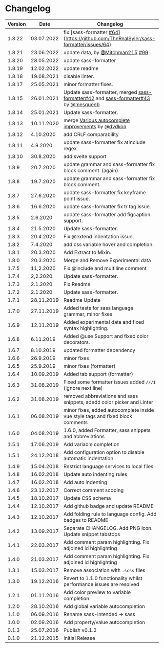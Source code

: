 # Changelog

| Version | Date       | Changelog                                                                                                                                       |
| ------- | ---------- | ----------------------------------------------------------------------------------------------------------------------------------------------- |
| 1.8.22   | 03.07.2022  | fix [sass-formatter [#64](https://github.com/TheRealSyler/vscode-sass-indented/issues/64)](https://github.com/TheRealSyler/sass-formatter/issues/64)                                                                                                                         |
| 1.8.21   | 23.06.2022  | update data, by [@Mitchman215](https://github.com/Mitchman215) [#99](https://github.com/TheRealSyler/vscode-sass-indented/pull/99)                                                                                                                         |
| 1.8.20   | 28.05.2022  | update sass-formatter                                                                                                                         |
| 1.8.19   | 12.02.2022  | update readme                                                                                                                                 |
| 1.8.18   | 19.08.2021  | disable linter.                                                                                                                               |
| 1.8.17   | 25.05.2021  | minor formatter fixes.                                                                                                                        |
| 1.8.15   | 26.01.2021  | Update sass-formatter, merged [sass-formatter#42](https://github.com/TheRealSyler/sass-formatter/issues/42) and [sass-formatter#43](https://github.com/TheRealSyler/sass-formatter/issues/43) by [@mesqueeb](https://github.com/mesqueeb)                                                                                                                       |
| 1.8.14   | 25.01.2021  | Update sass-formatter.                                                                                                                        |
| 1.8.13  | 10.11.2020 | merge [Various autocomplete improvements](https://github.com/TheRealSyler/vscode-sass-indented/pull/63) by [@dvdkon](https://github.com/dvdkon) |
| 1.8.12  | 4.10.2020  | add CRLF comparability                                                                                                                          |
| 1.8.11  | 4.9.2020   | update sass-formatter fix atInclude regex                                                                                                       |
| 1.8.10  | 30.8.2020  | add svelte support                                                                                                                              |
| 1.8.9   | 20.7.2020  | update grammar and sass-formatter fix block comment. (again)                                                                                    |
| 1.8.8   | 19.7.2020  | update grammar and sass-formatter fix block comment.                                                                                            |
| 1.8.7   | 27.6.2020  | update sass-formatter fix keyframe point issue.                                                                                                 |
| 1.8.6   | 16.6.2020  | update sass-formatter fix tr tag issue.                                                                                                         |
| 1.8.5   | 2.6.2020   | update sass-formatter add figcaption support.                                                                                                   |
| 1.8.4   | 21.5.2020  | Update sass-formatter.                                                                                                                          |
| 1.8.3   | 20.4.2020  | Fix @extend indentation issue.                                                                                                                  |
| 1.8.2   | 7.4.2020   | add css variable hover and completion.                                                                                                          |
| 1.8.1   | 20.3.2020  | Add Extract to Mixin.                                                                                                                           |
| 1.8.0   | 20.3.2020  | Merge and Remove Experimental data                                                                                                              |
| 1.7.5   | 11,2.2020  | Fix @include and multiline comment                                                                                                              |
| 1.7.4   | 2,2.2020   | Update sass-formatter.                                                                                                                          |
| 1.7.3   | 2.1.2020   | Fix Readme                                                                                                                                      |
| 1.7.2   | 2.1.2020   | Update sass-formatter.                                                                                                                          |
| 1.7.1   | 28.11.2019 | Readme Update                                                                                                                                   |
| 1.7.0   | 27.11.2019 | Added tests for sass language grammar, minor fixes                                                                                              | 
| 1.6.9   | 12.11.2019 | Added experimental data and fixed syntax highlighting.                                                                                          |
| 1.6.8   | 6.11.2019  | Added @use Support and fixed color decorators.                                                                                                  |
| 1.6.7   | 8.10.2019  | updated formatter dependency                                                                                                                    |
| 1.6.6   | 26.9.2019  | minor fixes                                                                                                                                     |
| 1.6.5   | 25.9.2019  | minor fixes (formatter)                                                                                                                         |
| 1.6.4   | 10.09.2019 | Added tab support (formatter)                                                                                                                   |
| 1.6.3   | 31.08.2019 | Fixed some formatter issues added `///I` (ignore next line)                                                                                     |
| 1.6.2   | 31.08.2019 | removed abbreviations and sass snippets, adedd color picker and Linter                                                                          |
| 1.6.1   | 06.08.2019 | minor fixes, added autocomplete inside vue style tags and fixed block comments                                                                  |
| 1.6.0   | 04.08.2019 | 1.6.0, added Formatter, sass snippets and abbreviations                                                                                         |
| 1.5.1   | 17.06.2019 | Add variable completion                                                                                                                         |
| 1.5.1   | 24.12.2018 | Add configuration option to disable automatic indentation                                                                                       |
| 1.4.9   | 15.04.2018 | Restrict language services to local files                                                                                                       |
| 1.4.8   | 16.02.2018 | Update auto indenting rules                                                                                                                     |
| 1.4.7   | 16.02.2018 | Add auto indenting                                                                                                                              |
| 1.4.6   | 23.12.2017 | Correct comment scoping                                                                                                                         |
| 1.4.5   | 18.10.2017 | Update CSS schema                                                                                                                               |
| 1.4.4   | 12.10.2017 | Add github badge and update README                                                                                                              |
| 1.4.3   | 12.10.2017 | Add folding rule to language config. Add badges to README                                                                                       |
| 1.4.2   | 13.09.2017 | Separate CHANGELOG. Add PNG icon. Update snippet tabstops                                                                                       |
| 1.4.1   | 22.03.2017 | Add comment param highlighting. Fix adjoined id highlighting                                                                                    |
| 1.4.0   | 21.03.2017 | Add comment param highlighting. Fix adjoined id highlighting                                                                                    |
| 1.3.1   | 15.03.2017 | Remove association with `.scss` files                                                                                                           |
| 1.3.0   | 19.12.2016 | Revert to 1.1.0 functionality whilst performance issues are resolved                                                                            |
| 1.2.1   | 01.11.2016 | Add color preview to variable completion                                                                                                        |
| 1.2.0   | 28.10.2016 | Add global variable autocompletion                                                                                                              |
| 1.1.0   | 06.09.2016 | Rename sass-intended -> sass                                                                                                                    |
| 1.0.0   | 02.09.2016 | Add property/value autocompletion                                                                                                               |
| 0.1.3   | 25.07.2016 | Publish v0.1.3                                                                                                                                  |
| 0.1.0   | 21.12.2015 | Initial Release                                                                                                                                 |
